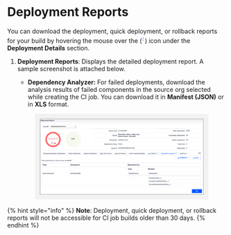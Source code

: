 # Deployment Reports

You can download the deployment, quick deployment, or rollback reports for your build by hovering the mouse over the (![](<../../../../.gitbook/assets/image (16) (1).png>)) icon under the **Deployment Details** section.

1.  **Deployment Reports**: Displays the detailed deployment report. A sample screenshot is attached below.

    * **Dependency Analyzer:** For failed deployments, download the analysis results of failed components in the source org selected while creating the CI job. You can download it in **Manifest (JSON)** or in **XLS** format.

    <figure><img src="../../../../.gitbook/assets/image (17) (1).png" alt=""><figcaption></figcaption></figure>

{% hint style="info" %}
**Note**: Deployment, quick deployment, or rollback reports will not be accessible for CI job builds older than 30 days.
{% endhint %}
